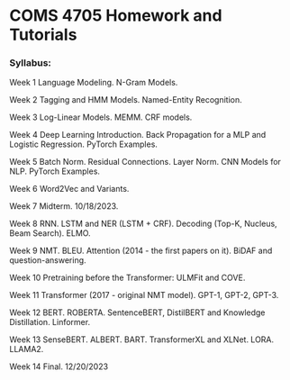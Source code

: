 # COMS 4705 Homework and Tutorials

### Syllabus:

Week 1 Language Modeling. N-Gram Models.

Week 2 Tagging and HMM Models. Named-Entity Recognition.

Week 3 Log-Linear Models. MEMM. CRF models.

Week 4 Deep Learning Introduction. Back Propagation for a MLP and Logistic Regression. PyTorch Examples.

Week 5 Batch Norm. Residual Connections. Layer Norm. CNN Models for NLP. PyTorch Examples.

Week 6 Word2Vec and Variants.

Week 7 Midterm. 10/18/2023.

Week 8 RNN. LSTM and NER (LSTM + CRF). Decoding (Top-K, Nucleus, Beam Search). ELMO.

Week 9 NMT. BLEU. Attention (2014 - the first papers on it). BiDAF and question-answering.

Week 10 Pretraining before the Transformer: ULMFit and COVE.

Week 11 Transformer (2017 - original NMT model). GPT-1, GPT-2, GPT-3.

Week 12 BERT. ROBERTA. SentenceBERT, DistilBERT and Knowledge Distillation. Linformer.

Week 13 SenseBERT. ALBERT. BART. TransformerXL and XLNet. LORA. LLAMA2.

Week 14 Final. 12/20/2023

